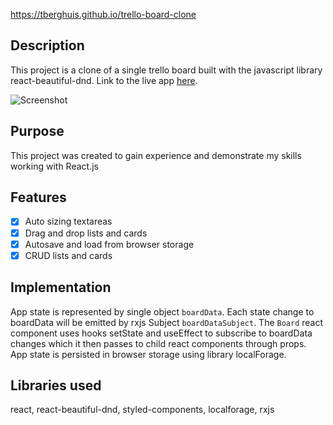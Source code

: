 https://tberghuis.github.io/trello-board-clone
## Description
This project is a clone of a single trello board built with the javascript library react-beautiful-dnd. Link to the live app [here](https://tberghuis.github.io/trello-board-clone).

![Screenshot](https://octodex.github.com/images/yaktocat.png)

## Purpose
This project was created to gain experience and demonstrate my skills working with React.js

## Features
- [x] Auto sizing textareas
- [x] Drag and drop lists and cards
- [x] Autosave and load from browser storage
- [x] CRUD lists and cards

## Implementation
App state is represented by single object `boardData`. Each state change to boardData will be emitted by rxjs Subject `boardDataSubject`. The `Board` react component uses hooks setState and useEffect to subscribe to boardData changes which it then passes to child react components through props.
App state is persisted in browser storage using library localForage.

## Libraries used
react, react-beautiful-dnd, styled-components, localforage, rxjs